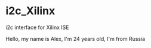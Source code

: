 # i2c_Xilinx
i2c interface for Xilinx ISE

Hello, my name is Alex, I'm 24 years old, I'm from Russia

